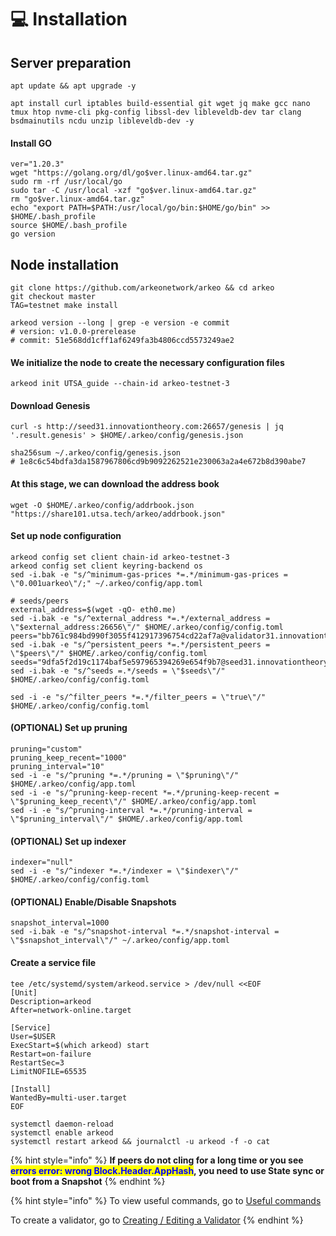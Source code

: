 # 💻 Installation

## Server preparation

```shell
apt update && apt upgrade -y
```

```shell
apt install curl iptables build-essential git wget jq make gcc nano tmux htop nvme-cli pkg-config libssl-dev libleveldb-dev tar clang bsdmainutils ncdu unzip libleveldb-dev -y
```

#### Install GO

```shell
ver="1.20.3"
wget "https://golang.org/dl/go$ver.linux-amd64.tar.gz"
sudo rm -rf /usr/local/go
sudo tar -C /usr/local -xzf "go$ver.linux-amd64.tar.gz"
rm "go$ver.linux-amd64.tar.gz"
echo "export PATH=$PATH:/usr/local/go/bin:$HOME/go/bin" >> $HOME/.bash_profile
source $HOME/.bash_profile
go version
```

## Node installation



```shell
git clone https://github.com/arkeonetwork/arkeo && cd arkeo
git checkout master
TAG=testnet make install

arkeod version --long | grep -e version -e commit
# version: v1.0.0-prerelease
# commit: 51e568dd1cff1af6249fa3b4806ccd5573249ae2
```

#### We initialize the node to create the necessary configuration files

```shell
arkeod init UTSA_guide --chain-id arkeo-testnet-3
```

#### Download Genesis

```shell
curl -s http://seed31.innovationtheory.com:26657/genesis | jq '.result.genesis' > $HOME/.arkeo/config/genesis.json

sha256sum ~/.arkeo/config/genesis.json
# 1e8c6c54bdfa3da1587967806cd9b9092262521e230063a2a4e672b8d390abe7
```

#### At this stage, we can download the address book

```shell
wget -O $HOME/.arkeo/config/addrbook.json "https://share101.utsa.tech/arkeo/addrbook.json"
```

#### Set up node configuration

```shell
arkeod config set client chain-id arkeo-testnet-3
arkeod config set client keyring-backend os
sed -i.bak -e "s/^minimum-gas-prices *=.*/minimum-gas-prices = \"0.001uarkeo\"/;" ~/.arkeo/config/app.toml

# seeds/peers
external_address=$(wget -qO- eth0.me)
sed -i.bak -e "s/^external_address *=.*/external_address = \"$external_address:26656\"/" $HOME/.arkeo/config/config.toml
peers="bb761c984bd990f3055f412917396754cd22af7a@validator31.innovationtheory.com:26656,81e36f94351d47803b8e1e0d0ad2d2e8e14ed36b@validator32.innovationtheory.com:26656"
sed -i.bak -e "s/^persistent_peers *=.*/persistent_peers = \"$peers\"/" $HOME/.arkeo/config/config.toml
seeds="9dfa5f2d19c1174baf5e597965394269e654f9b7@seed31.innovationtheory.com:26656"
sed -i.bak -e "s/^seeds =.*/seeds = \"$seeds\"/" $HOME/.arkeo/config/config.toml

sed -i -e "s/^filter_peers *=.*/filter_peers = \"true\"/" $HOME/.arkeo/config/config.toml
```

#### (OPTIONAL) Set up pruning

```shell
pruning="custom"
pruning_keep_recent="1000"
pruning_interval="10"
sed -i -e "s/^pruning *=.*/pruning = \"$pruning\"/" $HOME/.arkeo/config/app.toml
sed -i -e "s/^pruning-keep-recent *=.*/pruning-keep-recent = \"$pruning_keep_recent\"/" $HOME/.arkeo/config/app.toml
sed -i -e "s/^pruning-interval *=.*/pruning-interval = \"$pruning_interval\"/" $HOME/.arkeo/config/app.toml
```

#### (OPTIONAL) Set up indexer

```shell
indexer="null"
sed -i -e "s/^indexer *=.*/indexer = \"$indexer\"/" $HOME/.arkeo/config/config.toml
```

#### (OPTIONAL) Enable/Disable Snapshots

```shell
snapshot_interval=1000
sed -i.bak -e "s/^snapshot-interval *=.*/snapshot-interval = \"$snapshot_interval\"/" ~/.arkeo/config/app.toml
```

#### Create a service file

```shell
tee /etc/systemd/system/arkeod.service > /dev/null <<EOF
[Unit]
Description=arkeod
After=network-online.target

[Service]
User=$USER
ExecStart=$(which arkeod) start
Restart=on-failure
RestartSec=3
LimitNOFILE=65535

[Install]
WantedBy=multi-user.target
EOF
```

```shell
systemctl daemon-reload
systemctl enable arkeod
systemctl restart arkeod && journalctl -u arkeod -f -o cat
```

{% hint style="info" %}
**If peers do not cling for a long time or you see&#x20;**<mark style="color:blue;">**errors error: wrong Block.Header.AppHash**</mark>**, you need to use State sync or boot from a Snapshot**
{% endhint %}

{% hint style="info" %}
To view useful commands, go to [Useful commands](https://utsa.gitbook.io/services/cosmos-wiki/useful-commands)

To create a validator, go to [Creating / Editing a Validator](https://utsa.gitbook.io/services/cosmos-wiki/creating-editing-a-validator)
{% endhint %}
